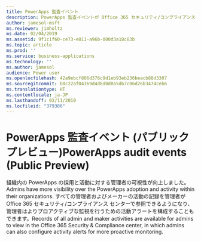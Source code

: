 ```yaml
---
title: PowerApps 監査イベント
description: PowerApps 監査イベントが Office 365 セキュリティ/コンプライアンス センターで利用可能になりました
author: jamesol-msft
ms.reviewer: jimholtz
ms.date: 02/04/2019
ms.assetid: 9f1c1f60-ce73-e811-a96b-000d3a18c83b
ms.topic: article
ms.prod: ''
ms.service: business-applications
ms.technology: ''
ms.author: jamesol
audience: Power user
ms.openlocfilehash: 42a9ebcf806d376c9d1eb93eb236beacb88d3307
ms.sourcegitcommit: b0c22af04369d4d8d0d0a5d67c06d26b3474ceb6
ms.translationtype: HT
ms.contentlocale: ja-JP
ms.lasthandoff: 02/11/2019
ms.locfileid: "379386"
---
```

# <a name="powerapps-audit-events-public-preview"></a><span data-ttu-id="f3003-103">PowerApps 監査イベント (パブリック プレビュー)</span><span class="sxs-lookup"><span data-stu-id="f3003-103">PowerApps audit events (Public Preview)</span></span>




<span data-ttu-id="f3003-104">組織内の PowerApps の採用と活動に対する管理者の可視性が向上しました。</span><span class="sxs-lookup"><span data-stu-id="f3003-104">Admins have more visibility over the PowerApps adoption and activity within their organizations.</span></span> <span data-ttu-id="f3003-105">すべての管理者およびメーカーの活動の記録を管理者が Office 365 セキュリティ/コンプライアンス センターで参照できるようになり、管理者はよりプロアクティブな監視を行うための活動アラートを構成することもできます。</span><span class="sxs-lookup"><span data-stu-id="f3003-105">Records of all admin and maker activities are available for admins to view in the Office 365 Security & Compliance center, in which admins can also configure activity alerts for more proactive monitoring.</span></span>